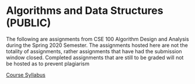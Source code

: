 # Algorithms and Data Structures (PUBLIC)
The following are assignments from CSE 100 Algorithm Design and Analysis during the Spring 2020 Semester. The assignments hosted here are not the totality of assignments, rather assignments that have had the submission window closed. Completed assignments that are still to be graded will not be hosted as to prevent plagiarism

[Course Syllabus](Syllabus.pdf)
